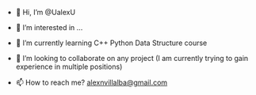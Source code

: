 - 👋 Hi, I’m @UalexU
- 👀 I’m interested in ...
- 🌱 I’m currently learning 
C++
Python 
Data Structure course

- 💞️ I’m looking to collaborate on any project (I am currently trying to gain experience in multiple positions) 
- 📫 How to reach me?
  alexnvillalba@gmail.com

<!---
UalexU/UalexU is a ✨ special ✨ repository because its `README.md` (this file) appears on your GitHub profile.
You can click the Preview link to take a look at your changes.
--->
